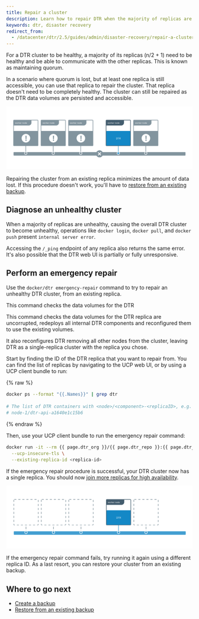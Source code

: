 ```yaml
---
title: Repair a cluster
description: Learn how to repair DTR when the majority of replicas are unhealthy.
keywords: dtr, disaster recovery
redirect_from:
  - /datacenter/dtr/2.5/guides/admin/disaster-recovery/repair-a-cluster/
---
```


For a DTR cluster to be healthy, a majority of its replicas (n/2 + 1) need to
be healthy and be able to communicate with the other replicas. This is known
as maintaining quorum.

In a scenario where quorum is lost, but at least one replica is still
accessible, you can use that replica to repair the cluster. That replica doesn't
need to be completely healthy. The cluster can still be repaired as the DTR
data volumes are persisted and accessible.

![Unhealthy cluster](../../images/repair-cluster-1.svg)

Repairing the cluster from an existing replica minimizes the amount of data lost.
If this procedure doesn't work, you'll have to
[restore from an existing backup](restore-from-backup.md).

## Diagnose an unhealthy cluster

When a majority of replicas are unhealthy, causing the overall DTR cluster to
become unhealthy, operations like `docker login`, `docker pull`, and `docker push`
present `internal server error`.

Accessing the `/_ping` endpoint of any replica also returns the same error.
It's also possible that the DTR web UI is partially or fully unresponsive.

## Perform an emergency repair

Use the `docker/dtr emergency-repair` command to try to repair an unhealthy
DTR cluster, from an existing replica.

This command checks the data volumes for the DTR

This command checks the data volumes for the DTR replica are uncorrupted,
redeploys all internal DTR components and reconfigured them to use the existing
volumes.

It also reconfigures DTR removing all other nodes from the cluster, leaving DTR
as a single-replica cluster with the replica you chose.

Start by finding the ID of the DTR replica that you want to repair from.
You can find the list of replicas by navigating to the UCP web UI, or by using
a UCP client bundle to run:

{% raw %}
```bash
docker ps --format "{{.Names}}" | grep dtr

# The list of DTR containers with <node>/<component>-<replicaID>, e.g.
# node-1/dtr-api-a1640e1c15b6
```
{% endraw %}

Then, use your UCP client bundle to run the emergency repair command:

```bash
docker run -it --rm {{ page.dtr_org }}/{{ page.dtr_repo }}:{{ page.dtr_version }} emergency-repair \
  --ucp-insecure-tls \
  --existing-replica-id <replica-id>
```

If the emergency repair procedure is successful, your DTR cluster now has a
single replica. You should now
[join more replicas for high availability](../configure/set-up-high-availability.md).

![Healthy cluster](../../images/repair-cluster-2.svg)

If the emergency repair command fails, try running it again using a different
replica ID. As a last resort, you can restore your cluster from an existing
backup.

## Where to go next

- [Create a backup](create-a-backup.md)
- [Restore from an existing backup](restore-from-backup.md)
